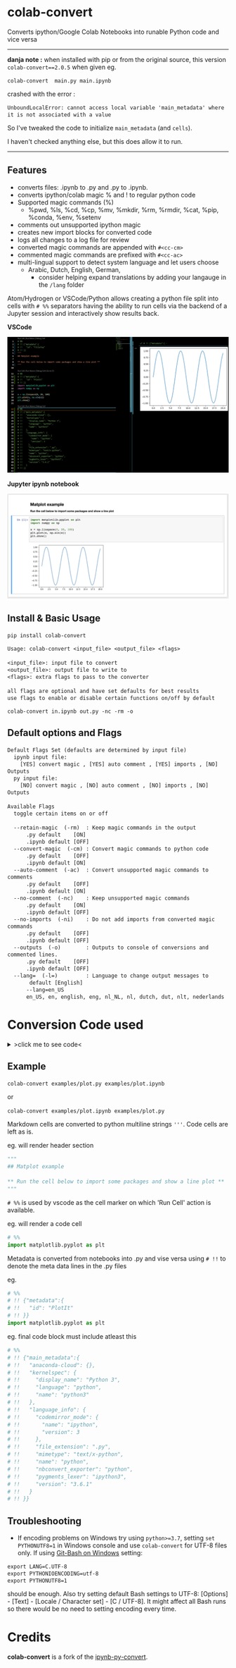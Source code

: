 # colab-convert

Converts ipython/Google Colab Notebooks into runable Python code and vice versa 

---

**danja note :** when installed with pip or from the original source, this version `colab-convert==2.0.5` when given eg.
```
colab-convert  main.py main.ipynb
```
crashed with the error :
```
UnboundLocalError: cannot access local variable 'main_metadata' where it is not associated with a value
```
So I've tweaked the code to initialize `main_metadata` (and `cells`). 

I haven't checked anything else, but this does allow it to run.

---

## Features

- converts files: .ipynb to .py and .py to .ipynb.
- converts ipython/colab magic % and ! to regular python code
- Supported magic commands (%)
    - %pwd, %ls, %cd, %cp, %mv, %mkdir, %rm, %rmdir, %cat, %pip, %conda, %env, %setenv
- comments out unsupported ipython magic
- creates new import blocks for converted code
- logs all changes to a log file for review
- converted magic commands are appended with `#<cc-cm>`
- commented magic commands are prefixed with `#<cc-ac>`
- multi-lingual support to detect system language and let users choose
    - Arabic, Dutch, English, German,
        - consider helping expand translations by adding your langauge in the `/lang` folder


Atom/Hydrogen or VSCode/Python allows creating a python file split into cells with `# %%` separators having the ability to run cells via the backend of a Jupyter session and interactively show results back.

**VSCode**

![](https://raw.githubusercontent.com/MSFTserver/colab-convert/main/examples/vscode.png)

**Jupyter ipynb notebook**

![](https://raw.githubusercontent.com/MSFTserver/colab-convert/main/examples/jupyter.png)

## Install & Basic Usage

```console
pip install colab-convert
```

```console
Usage: colab-convert <input_file> <output_file> <flags>

<input_file>: input file to convert
<output_file>: output file to write to
<flags>: extra flags to pass to the converter

all flags are optional and have set defaults for best results
use flags to enable or disable certain functions on/off by default
```

```console
colab-convert in.ipynb out.py -nc -rm -o
```

## Default options and Flags
```console
Default Flags Set (defaults are determined by input file)
  ipynb input file:
    [YES] convert magic , [YES] auto comment , [YES] imports , [NO] Outputs
  py input file:
    [NO] convert magic , [NO] auto comment , [NO] imports , [NO] Outputs

Available Flags
  toggle certain items on or off

  --retain-magic  (-rm)  : Keep magic commands in the output
      .py default    [ON]
      .ipynb default [OFF]
  --convert-magic  (-cm) : Convert magic commands to python code
      .py default    [OFF]
      .ipynb default [ON]
  --auto-comment  (-ac)  : Convert unsupported magic commands to comments
      .py default    [OFF]
      .ipynb default [ON]
  --no-comment  (-nc)    : Keep unsupported magic commands
      .py default    [ON]
      .ipynb default [OFF]
  --no-imports  (-ni)    : Do not add imports from converted magic commands
      .py default    [OFF]
      .ipynb default [OFF]
  --outputs  (-o)        : Outputs to console of conversions and commented lines.
      .py default    [OFF]
      .ipynb default [OFF]
  --lang=  (-l=)         : Language to change output messages to
       default [English]
      --lang=en_US
      en_US, en, english, eng, nl_NL, nl, dutch, dut, nlt, nederlands
```

# Conversion Code used

<details>
<summary>>click me to see code<</summary>

### Magic commands using bang (!)

for this particular magic we send the command to the subprocess system and print the results

```python
#   !git clone https://test.com/test/test.git

sub_p_res = subprocess.run(['git', 'clone' ,'https://test.com/test/test.git'], stdout=subprocess.PIPE).stdout.decode('utf-8')
print(sub_p_res)
```

### Magic commands using percent (%)

%pwd - get current working directory
```python
#   %pwd

os.getcwd()
```

-----

%ls - list items in directory
```python
#   %ls

os.listdir()
```
```python
#   %ls folderName/subFolder

os.listdir('folderName/subFolder')
```

-----

%cd - change directory
```python
#   %cd test-directory

os.chdir('test-directory')
```

-----

%mkdir - make a new directory

```python
#   %mkdir test/newFolder

os.makedirs('test/newFolder')
```

%mv - move file from one location to another
```python
#   %mv testFile.txt testFolder/

shutil.move('testFile.txt', 'testFolder/testFile.txt')
```

-----

%cp - copy file from one location to another
```python
#   %cp testFolder/testFile.txt newFolder/newTestFile.txt

shutil.copy('testFolder/testFile.txt', 'newFolder/newTestFile.txt')
```

-----

%cat - show the output of a file in standard format
```python
#   %cat testFolder/testFile.txt

cat_read_file = open('testFolder/testFile.txt', 'r')
cat_read_text = cat_read_file.read()
print(cat_read_text)
cat_read_file.close()
```

-----

%env & %set_env - get, set or list environmental variables

this command actually has 5 ways to be used
```console
%env
    lists all environment variables/values
%env var
    get value for var
[%env or %set_env] var val
    set value for var
[%env or %set_env] var=val
    set value for var
[%env or %set_env] var=$val
    set value for var, using python expansion if possible
```
```python
#   %env

for k, v in os.environ.items():
    print(f'{k}={v}')
```
```python
#   %env var

os.environ['var']
```
```python
#   %env var value
#   %set_env var value

os.environ['var'] = 'value'
```
```python
#   %env var=value
#   %set_env var=value

os.environ['var'] = 'value'
```
```python
#   %env var=$value
#   %set_env var=$value

os.environ['var'] = '$value'
```

-----

%pip - install a pip package or other pip functions
```python
#   %pip install colab-convert

pip_sub_p_res = subprocess.run(['pip', 'install', 'colab-convert'], stdout=subprocess.PIPE).stdout.decode('utf-8')
print(pip_sub_p_res)
```

%conda - install a conda package or other conda functions
```python
#   %conda install colab-convert

conda_sub_p_res = subprocess.run(['conda', 'install', 'colab-convert'], stdout=subprocess.PIPE).stdout.decode('utf-8')
print(conda_sub_p_res)
```

### Unsupported Magic Commands

these will be commented out
```python
#   %quickref

#<cc-cm> %quickref
```

</details>


## Example

`colab-convert examples/plot.py examples/plot.ipynb`

or

`colab-convert examples/plot.ipynb examples/plot.py`


Markdown cells are converted to python multiline strings `'''`. Code cells are left as is.

eg. will render header section

```python
"""
## Matplot example

** Run the cell below to import some packages and show a line plot **
"""
```

`# %%` is used by vscode as the cell marker on which 'Run Cell' action is available.


eg. will render a code cell

```python
# %%
import matplotlib.pyplot as plt
```

Metadata is converted from notebooks into .py and vise versa using `# !!` to denote the meta data lines in the .py files

eg.
```python
# %%
# !! {"metadata":{
# !!   "id": "PlotIt"
# !! }}
import matplotlib.pyplot as plt
```

eg. final code block must include atleast this
```python
# %%
# !! {"main_metadata":{
# !!   "anaconda-cloud": {},
# !!   "kernelspec": {
# !!     "display_name": "Python 3",
# !!     "language": "python",
# !!     "name": "python3"
# !!   },
# !!   "language_info": {
# !!     "codemirror_mode": {
# !!       "name": "ipython",
# !!       "version": 3
# !!     },
# !!     "file_extension": ".py",
# !!     "mimetype": "text/x-python",
# !!     "name": "python",
# !!     "nbconvert_exporter": "python",
# !!     "pygments_lexer": "ipython3",
# !!     "version": "3.6.1"
# !!   }
# !! }}
```

## Troubleshooting

* If encoding problems on Windows try using `python>=3.7`, setting `set PYTHONUTF8=1` in Windows console and use `colab-convert` for UTF-8 files only. If using [Git-Bash on Windows](https://git-scm.com/download/win) setting:

```console
export LANG=C.UTF-8
export PYTHONIOENCODING=utf-8
export PYTHONUTF8=1
```
should be enough. Also try setting default Bash settings to UTF-8: [Options] - [Text] - [Locale / Character set] - [C / UTF-8]. It might affect all Bash runs so there would be no need to setting encoding every time. 


# Credits 

**colab-convert** is a fork of the [ipynb-py-convert](https://github.com/kiwi0fruit/ipynb-py-convert).
